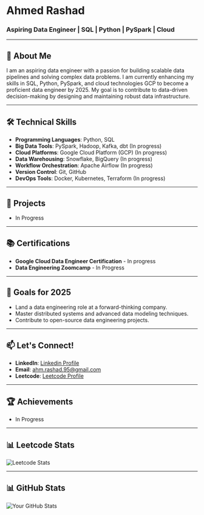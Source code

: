 # **Ahmed Rashad**  
### Aspiring Data Engineer | SQL | Python | PySpark | Cloud  

---

## 👋 About Me  
I am an aspiring data engineer with a passion for building scalable data pipelines and solving complex data problems. I am currently enhancing my skills in SQL, Python, PySpark, and cloud technologies GCP to become a proficient data engineer by 2025. My goal is to contribute to data-driven decision-making by designing and maintaining robust data infrastructure.  

---

## 🛠️ Technical Skills
- **Programming Languages**: Python, SQL  
- **Big Data Tools**: PySpark, Hadoop, Kafka, dbt (In progress)
- **Cloud Platforms**: Google Cloud Platform (GCP) (In progress)
- **Data Warehousing**: Snowflake, BigQuery (In progress) 
- **Workflow Orchestration**: Apache Airflow (In progress) 
- **Version Control**: Git, GitHub  
- **DevOps Tools**: Docker, Kubernetes, Terraform (In progress) 

---

## 🚀 Projects  

- In Progress

---

## 📚 Certifications  
- **Google Cloud Data Engineer Certification** - In progress    
- **Data Engineering Zoomcamp** - In Progress

---

## 🎯 Goals for 2025  
- Land a data engineering role at a forward-thinking company.  
- Master distributed systems and advanced data modeling techniques.  
- Contribute to open-source data engineering projects.  

---

## 📫 Let's Connect!  
- **LinkedIn**: [Linkedin Profile](https://www.linkedin.com/in/ahmed-rashad-045a43254/)  
- **Email**: ahm.rashad.95@gmail.com  
- **Leetcode**: [Leetcode Profile](https://leetcode.com/u/jzELvRgK7F/) 

---

## 🏆 Achievements  
- In Progress  

---

## 📊 Leetcode Stats  
![Leetcode Stats](https://leetcard.jacoblin.cool/jzELvRgK7F) 

---

## 📊 GitHub Stats
![Your GitHub Stats](https://github-readme-stats.vercel.app/api?username=Arashad2024&show_icons=true&theme=github)
